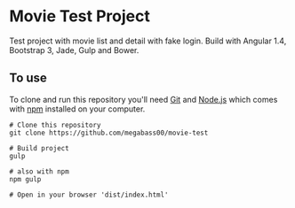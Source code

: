 # Movie Test Project

Test project with movie list and detail with fake login. Build with Angular 1.4, Bootstrap 3, Jade, Gulp and Bower.

## To use

To clone and run this repository you'll need [Git](https://git-scm.com) and [Node.js](https://nodejs.org/en/download/) which comes with [npm](http://npmjs.com) installed on your computer. 
~~~~
# Clone this repository
git clone https://github.com/megabass00/movie-test

# Build project
gulp

# also with npm
npm gulp

# Open in your browser 'dist/index.html'
~~~~
